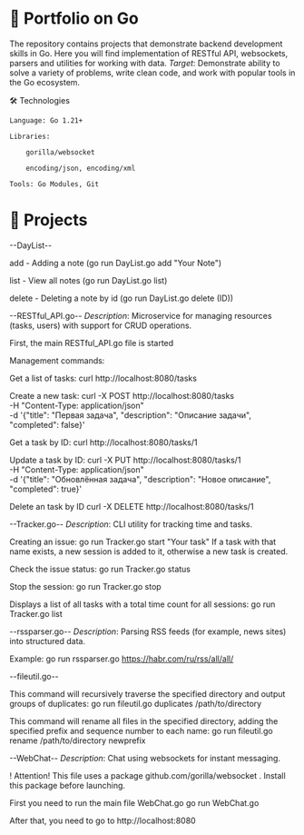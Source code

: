 # 🚀 Portfolio on Go 
The repository contains projects that demonstrate backend development skills in Go.
Here you will find implementation of RESTful API, websockets, parsers and utilities for working with data.
*Target*: Demonstrate ability to solve a variety of problems, write clean code, and work with popular tools in the Go ecosystem.

🛠 Technologies

    Language: Go 1.21+

    Libraries:

        gorilla/websocket

        encoding/json, encoding/xml

    Tools: Go Modules, Git

# 📂 Projects

--DayList--

add - Adding a note (go run DayList.go add "Your Note")

list - View all notes (go run DayList.go list)

delete - Deleting a note by id (go run DayList.go delete (ID))

--RESTful_API.go--
*Description*: Microservice for managing resources (tasks, users) with support for CRUD operations.

First, the main RESTful_API.go file is started

Management commands:

Get a list of tasks:
curl http://localhost:8080/tasks

Create a new task:
curl -X POST http://localhost:8080/tasks \
     -H "Content-Type: application/json" \
     -d '{"title": "Первая задача", "description": "Описание задачи", "completed": false}'

Get a task by ID:
curl http://localhost:8080/tasks/1

Update a task by ID:
curl -X PUT http://localhost:8080/tasks/1 \
     -H "Content-Type: application/json" \
     -d '{"title": "Обновлённая задача", "description": "Новое описание", "completed": true}'

Delete an task by ID
curl -X DELETE http://localhost:8080/tasks/1

--Tracker.go--
*Description*: CLI utility for tracking time and tasks.

Creating an issue:
go run Tracker.go start "Your task"
If a task with that name exists, a new session is added to it, otherwise a new task is created.

Check the issue status:
go run Tracker.go status

Stop the session:
go run Tracker.go stop

Displays a list of all tasks with a total time count for all sessions:
go run Tracker.go list

--rssparser.go--
*Description*: Parsing RSS feeds (for example, news sites) into structured data.

Example:
go run rssparser.go https://habr.com/ru/rss/all/all/

--fileutil.go--

This command will recursively traverse the specified directory and output groups of duplicates:
go run fileutil.go duplicates /path/to/directory

This command will rename all files in the specified directory, adding the specified prefix and sequence number to each name:
go run fileutil.go rename /path/to/directory newprefix

--WebChat--
*Description*: Chat using websockets for instant messaging.

! Attention! This file uses a package github.com/gorilla/websocket . Install this package before launching.

First you need to run the main file WebChat.go
go run WebChat.go

After that, you need to go to http://localhost:8080
